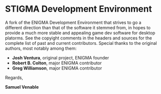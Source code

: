 # STIGMA Development Environment

A fork of the ENIGMA Development Environment that strives to go a different direction than that of the software it stemmed from, in hopes to provide a much more stable and appealing game dev software for desktop platorms. See the copyight comments in the headers and sources for the complete list of past and current contributors. Special thanks to the original authors, most notably among them:

- **Josh Ventura**, original project, ENIGMA founder
- **Robert B. Colton**, major ENIGMA contributor
- **Greg Williamson**, major ENIGMA contributor

Regards,

**Samuel Venable**
